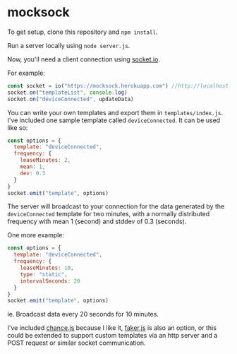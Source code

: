 # mocksock

To get setup, clone this repository and `npm install`.

Run a server locally using `node server.js`.

Now, you'll need a client connection using [socket.io](https://socket.io/docs/client-api/).

For example:

```javascript
const socket = io("https://mocksock.herokuapp.com") //http://localhost:8080
socket.on("templateList", console.log)
socket.on("deviceConnected", updateData)
```

You can write your own templates and export them in `templates/index.js`. I've included one sample template called `deviceConnected`. It can be used like so:

```javascript
const options = {
  template: "deviceConnected",
  frequency: {
    leaseMinutes: 2,
    mean: 1,
    dev: 0.3
  }
}
socket.emit("template", options)
```

The server will broadcast to your connection for the data generated by the `deviceConnected` template for two minutes, with a normally distributed frequency with mean 1 (second) and stddev of 0.3 (seconds).

One more example:

```javascript
const options = {
  template: "deviceConnected",
  frequency: {
    leaseMinutes: 10,
    type: "static",
    intervalSeconds: 20
  }
}
socket.emit("template", options)
```

ie. Broadcast data every 20 seconds for 10 minutes.

I've included [chance.js](https://chancejs.com/index.html) because I like it, [faker.js](https://github.com/marak/Faker.js/) is also an option, or this could be extended to support custom templates via an http server and a POST request or similar socket communication.
